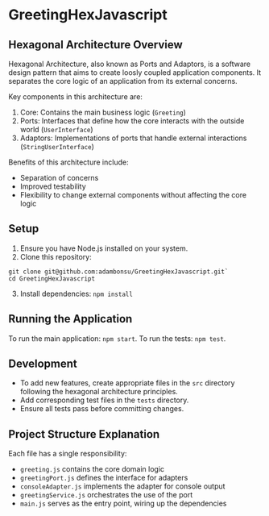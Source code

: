 # GreetingHexJavascript

## Hexagonal Architecture Overview

Hexagonal Architecture, also known as Ports and Adaptors, is a software design pattern that aims to create loosly coupled application components.
It separates the core logic of an application from its external concerns.

Key components in this architecture are:

1. Core: Contains the main business logic (`Greeting`)
2. Ports: Interfaces that define how the core interacts with the outside world (`UserInterface`)
3. Adaptors: Implementations of ports that handle external interactions (`StringUserInterface`)

Benefits of this architecture include:

- Separation of concerns
- Improved testability
- Flexibility to change external components without affecting the core logic

## Setup

1. Ensure you have Node.js installed on your system.
2. Clone this repository:

```
git clone git@github.com:adambonsu/GreetingHexJavascript.git`
cd GreetingHexJavascript
```

3. Install dependencies: `npm install`

## Running the Application

To run the main application: `npm start`.
To run the tests: `npm test`.

## Development

- To add new features, create appropriate files in the `src` directory following the hexagonal architecture principles.
- Add corresponding test files in the `tests` directory.
- Ensure all tests pass before committing changes.

## Project Structure Explanation

Each file has a single responsibility:

- `greeting.js` contains the core domain logic
- `greetingPort.js` defines the interface for adapters
- `consoleAdapter.js` implements the adapter for console output
- `greetingService.js` orchestrates the use of the port
- `main.js` serves as the entry point, wiring up the dependencies
